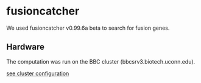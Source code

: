 # fusioncatcher
We used fusioncatcher v0.99.6a beta to search for fusion genes. 

## Hardware
The computation was run on the BBC cluster (bbcsrv3.biotech.uconn.edu).

[see cluster configuration](http://bioinformatics.uconn.edu/hardware)
